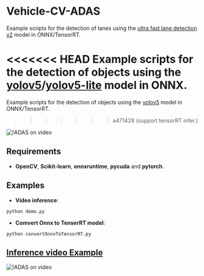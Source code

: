 # Vehicle-CV-ADAS
Example scripts for the detection of lanes using the [ultra fast lane detection v2](https://github.com/cfzd/Ultra-Fast-Lane-Detection-v2) model in ONNX/TensorRT.

<<<<<<< HEAD
Example scripts for the detection of objects using the [yolov5](https://github.com/ultralytics/yolov5)/[yolov5-lite](https://github.com/ppogg/YOLOv5-Lite) model in ONNX.
=======
Example scripts for the detection of objects using the [yolov5](https://github.com/ultralytics/yolov5) model in ONNX/TensorRT.
>>>>>>> a471428 (support tensorRT infer.)

![!ADAS on video](https://github.com/jason-li-831202/Vehicle-CV-ADAS/blob/master/TrafficLaneDetector/temp/pic/demo.JPG)


## Requirements

 * **OpenCV**, **Scikit-learn**, **onnxruntime**, **pycuda** and **pytorch**. 
 
## Examples
  * **Video inference**:
 
 ```
 python demo.py
 ```

   * **Comvert Onnx to TenserRT model**:
 
 ```
 python convertOnnxToTensorRT.py
 ```
 
## [Inference video Example](https://www.youtube.com/watch?v=CHO0C1z5EWE) 
![!ADAS on video](https://github.com/jason-li-831202/Vehicle-CV-ADAS/blob/master/TrafficLaneDetector/temp/demo.gif)
